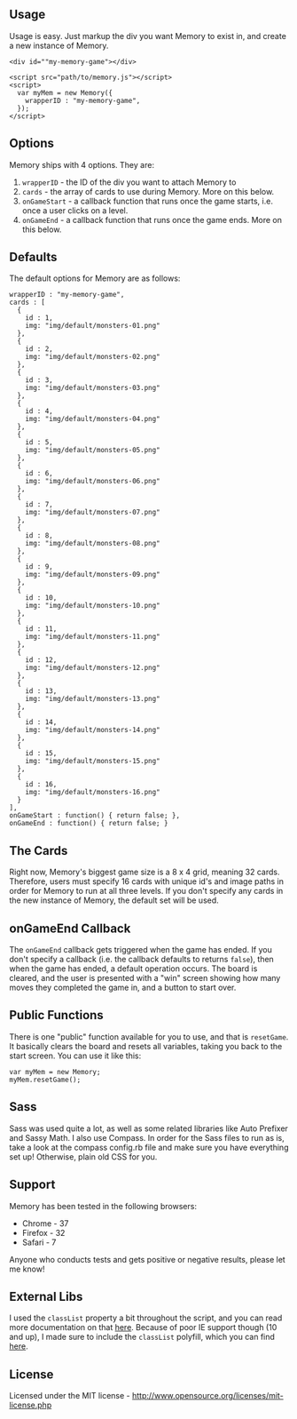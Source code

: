 
## Usage

Usage is easy. Just markup the div you want Memory to exist in, and create a new instance of Memory.

```language-markup
<div id=""my-memory-game"></div>

<script src="path/to/memory.js"></script>
<script>
  var myMem = new Memory({
    wrapperID : "my-memory-game",
  });
</script>
```

## Options

Memory ships with 4 options. They are:

1. `wrapperID` - the ID of the div you want to attach Memory to
2. `cards` - the array of cards to use during Memory. More on this below.
3. `onGameStart` - a callback function that runs once the game starts, i.e. once a user clicks on a level.
4. `onGameEnd` - a callback function that runs once the game ends. More on this below.

## Defaults

The default options for Memory are as follows:

```language-javascript
wrapperID : "my-memory-game",
cards : [
  {
    id : 1,
    img: "img/default/monsters-01.png"
  },
  {
    id : 2,
    img: "img/default/monsters-02.png"
  },
  {
    id : 3,
    img: "img/default/monsters-03.png"
  },
  {
    id : 4,
    img: "img/default/monsters-04.png"
  },
  {
    id : 5,
    img: "img/default/monsters-05.png"
  },
  {
    id : 6,
    img: "img/default/monsters-06.png"
  },
  {
    id : 7,
    img: "img/default/monsters-07.png"
  },
  {
    id : 8,
    img: "img/default/monsters-08.png"
  },
  {
    id : 9,
    img: "img/default/monsters-09.png"
  },
  {
    id : 10,
    img: "img/default/monsters-10.png"
  },
  {
    id : 11,
    img: "img/default/monsters-11.png"
  },
  {
    id : 12,
    img: "img/default/monsters-12.png"
  },
  {
    id : 13,
    img: "img/default/monsters-13.png"
  },
  {
    id : 14,
    img: "img/default/monsters-14.png"
  },
  {
    id : 15,
    img: "img/default/monsters-15.png"
  },
  {
    id : 16,
    img: "img/default/monsters-16.png"
  }
],
onGameStart : function() { return false; },
onGameEnd : function() { return false; }
```

## The Cards

Right now, Memory's biggest game size is a 8 x 4 grid, meaning 32 cards. Therefore, users must specify 16 cards with unique id's and image paths in order for Memory to run at all three levels. If you don't specify any cards in the new instance of Memory, the default set will be used.

## onGameEnd Callback

The `onGameEnd` callback gets triggered when the game has ended. If you don't specify a callback (i.e. the callback defaults to returns `false`), then when the game has ended, a default operation occurs. The board is cleared, and the user is presented with a "win" screen showing how many moves they completed the game in, and a button to start over.

## Public Functions

There is one "public" function available for you to use, and that is `resetGame`. It basically clears the board and resets all variables, taking you back to the start screen. You can use it like this:

```language-javascript
var myMem = new Memory;
myMem.resetGame();
```

## Sass

Sass was used quite a lot, as well as some related libraries like Auto Prefixer and Sassy Math. I also use Compass. In order for the Sass files to run as is, take a look at the compass config.rb file and make sure you have everything set up! Otherwise, plain old CSS for you.

## Support

Memory has been tested in the following browsers:

* Chrome - 37
* Firefox - 32
* Safari - 7

Anyone who conducts tests and gets positive or negative results, please let me know!

## External Libs

I used the `classList` property a bit throughout the script, and you can read more documentation on that [here](https://developer.mozilla.org/en-US/docs/Web/API/Element.classList). Because of poor IE support though (10 and up), I made sure to include the `classList` polyfill, which you can find [here](https://github.com/eligrey/classList.js/).

## License

Licensed under the MIT license - http://www.opensource.org/licenses/mit-license.php